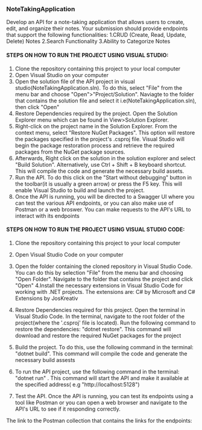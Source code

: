 ### NoteTakingApplication
Develop an API for a note-taking application that allows users to create, edit, and organize their
notes. Your submission should provide endpoints that support the following functionalities:
1.CRUD (Create, Read, Update, Delete) Notes
2.Search Functionality
3.Ability to Categorize Notes

#### STEPS ON HOW TO RUN THE PROJECT USING VISUAL STUDIO:
1. Clone the repository containing this project to your local computer
2. Open Visual Studio on your computer
3. Open the solution file of the API project in visual studio(NoteTakingApplication.sln). To do this, select "File" from the menu bar and choose "Open">"Project/Solution". Naviagte to the folder that contains the solution file and select it i.e(NoteTakingApplication.sln), then click "Open"
4. Restore Dependencies required by the project. Open the Solution Explorer menu which can be found in View>Solution Explorer.
5. Right-click on the project name in the Solution Explorer. From the context menu, select "Restore NuGet Packages". This option will restore the packages specified in the project's .csproj file. Visual Studio will begin the package restoration process and retrieve the required packages from the NuGet package sources.
6. Afterwards, Right click on the solution in the solution explorer and select "Build Solution". Alternatively, use Ctrl + Shift + B keyboard shortcut. This will compile the code and generate the necessary build assets.
7. Run the API. To do this click on the "Start without debugging" button in the toolbar(it is usually a green arrow) or press the F5 key. This will enable Visual Studio to build and launch the project.
8. Once the API is running, you will be directed to a Swagger UI where you can test the various API endpoints, or you can also make use of Postman or a web broswer. You can make requests to the API's URL to interact with its endpoints
 



#### STEPS ON HOW TO RUN THE PROJECT USING VISUAL STUDIO CODE:
1. Clone the repository containing this project to your local computer
2. Open Visual Studio Code on your computer
3. Open the folder containing the cloned repository in Visual Studio Code. You can do this by selection "File" from the menu bar and choosing "Open Folder". Navigate to the folder that contains the project and click "Open"
4.Install the necessary extensions in Visual Studio Code for working with .NET projects. The extensions are: C# by Microsoft and C# Extensions by JosKreativ

5. Restore Dependencies required for this project. Open the terminal in Visual Studio Code. In the terminal, navigate to the root folder of the project(where the '.csproj' file is located). Run the following command to restore the dependencies: 
	"dotnet restore". This command will download and restore the required NuGet packages for the project
6. Build the project. To do this, use the following command in the terminal:
	"dotnet build". This command will compile the code and generate the necessary build assests
7. To run the API project, use the following command in the terminal:
	"dotnet run" . This command will start the API and make it available at the specified address( e.g "http://localhost:5128")
8. Test the API. Once the API is running, you can test its endpoints using a tool like Postman or you can open a web browser and navigate to the API's URL to see if it responding correctly.

The link to the Postman collection that contains the links for the endpoints:
